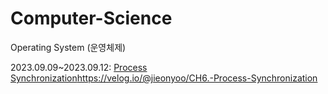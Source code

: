 # Computer-Science

Operating System (운영체제)

2023.09.09~2023.09.12: [Process Synchronization](https://velog.io/@jieonyoo/CH6.-Process-Synchronization)https://velog.io/@jieonyoo/CH6.-Process-Synchronization
